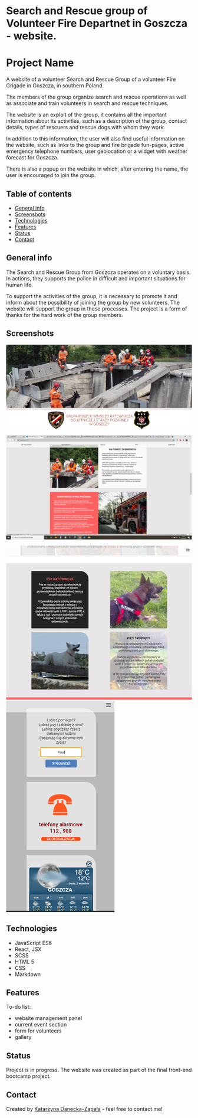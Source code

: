 # Search and Rescue group of Volunteer Fire Departnet in Goszcza - website.
# Project Name
A website of a volunteer Search and Rescue Group of a volunteer Fire Grigade in Goszcza, in southern Poland. 

The members of the group organize search and rescue operations as well as associate and train volunteers in search and rescue techniques. 

The website is an exploit of the group, it contains all the important information about its activities, such as a description of the group, contact details, types of rescuers and rescue dogs with whom they work. 

In addition to this information, the user will also find useful information on the website, such as links to the group and fire brigade fun-pages, active emergency telephone numbers, user geolocation or a widget with weather forecast for Goszcza. 

There is also a popup on the website in which, after entering the name, the user is encouraged to join the group. 

## Table of contents
* [General info](#general-info)
* [Screenshots](#screenshots)
* [Technologies](#technologies)
* [Features](#features)
* [Status](#status)
* [Contact](#contact)

## General info

The Search and Rescue Group from Goszcza operates on a voluntary basis. In actions, they supports the police in difficult and important situations for human life.

To support the activities of the group, it is necessary to promote it and inform about the possibility of joining the group by new volunteers. The website will support the group in these processes.
The project is a form of thanks for the hard work of the group members.

## Screenshots
![Example screenshot](./osp-app/src/images/PrtScr1.png) 


![Example screenshot](./osp-app/src/images/PrtScr2.png) 


![Example screenshot](./osp-app/src/images/PrtScr4.png)    ![Example screenshot](./osp-app/src/images/PrtScr3.png) 


## Technologies
* JavaScript ES6
* React, JSX
* SCSS
* HTML 5
* CSS
* Markdown

## Features
To-do list:
* website management panel
* current event section
* form for volunteers
* gallery

## Status
Project is in progress. The website was created as part of the final front-end bootcamp project.


## Contact
Created by [Katarzyna Danecka-Zapała]( :https://github.com/KatarzynaZapala) - feel free to contact me!